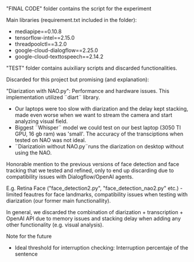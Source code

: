 "FINAL CODE" folder contains the script for the experiment

Main libraries (requirement.txt included in the folder):
 - mediapipe==0.10.8
 - tensorflow-intel==2.15.0
 - threadpoolctl==3.2.0
 - google-cloud-dialogflow==2.25.0
 - google-cloud-texttospeech==2.14.2


"TEST" folder contains auixiliary scripts and discarded functionalities.

Discarded for this project but promising (and explanation):

  "Diarization with NAO.py": Performance and hardware issues. This implementation utilized ¨diart¨ library.
   - Our laptops were too slow with diarization and the delay kept stacking, made even worse when we want to stream the camera and start analyzing visual field.
   - Biggest ¨Whisper¨ model we could test on our best laptop (3050 TI GPU, 16 gb ram) was 'small'. The accuracy of the transciptions when tested on NAO was not ideal.
   - ¨Diarizatioin without NAO.py¨runs the diarization on desktop without using the NAO. 

Honorable mention to the previous versions of face detection and face tracking that we tested and refined, only to end up discarding due to compatibility issues with Dialogflow/OpenAI agents.

E.g. Retina Face ("face_detection2.py", "face_detection_nao2.py" etc.) - limited feautres for face landmarks, compatibility issues when testing with diarization (our former main functionallity).

In general, we discarded the combination of diarization + transcription + OpenAI API due to memory issues and stacking delay when adding any other functionality (e.g. visual analysis). 

Note for the future
- Ideal threshold for interruption checking: Interruption percentaje of the sentence
